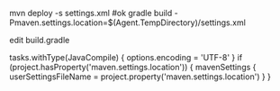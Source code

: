 mvn deploy -s settings.xml #ok
gradle build -Pmaven.settings.location=$(Agent.TempDirectory)/settings.xml

edit build.gradle

tasks.withType(JavaCompile) {
    options.encoding = 'UTF-8'
}
if (project.hasProperty('maven.settings.location')) {
    mavenSettings {
        userSettingsFileName = project.property('maven.settings.location')
    }
}
